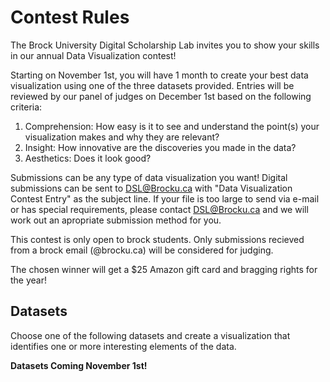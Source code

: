 
# Contest Rules

The Brock University Digital Scholarship Lab invites you to show your skills in our annual Data Visualization contest!

Starting on November 1st, you will have 1 month to create your best data visualization using one of the three datasets provided.  Entries will be reviewed by our panel of judges on December 1st based on the following criteria:

 1.  Comprehension: How easy is it to see and understand the point(s) your visualization makes and why they are relevant?
 2.  Insight: How innovative are the discoveries you made in the data?  
 3.  Aesthetics: Does it look good?
 
Submissions can be any type of data visualization you want!  Digital submissions can be sent to [DSL@Brocku.ca](mailto:dsl@brocku.ca) with "Data Visualization Contest Entry" as the subject line.  If your file is too large to send via e-mail or has special requirements, please contact [DSL@Brocku.ca](mailto:dsl@brocku.ca) and we will work out an apropriate submission method for you.

This contest is only open to brock students.  Only submissions recieved from a brock email (@brocku.ca) will be considered for judging.

The chosen winner will get a $25 Amazon gift card and bragging rights for the year!

## Datasets
Choose one of the following datasets and create a visualization that identifies one or more interesting elements of the data.   

**Datasets Coming November 1st!**
